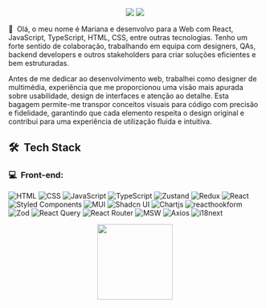 <p align="center">
<a href="https://www.linkedin.com/in/marianacodes/"><img src="https://img.shields.io/badge/LinkedIn-Mariana%20Gomes-0077B5?style=flat-square&logo=Linkedin&logoColor=white"/></a>
<a href="mailto:mariana@engineer.com"><img src="https://img.shields.io/badge/-mariana@engineer.com-004788?style=flat-square&logo=maildotcom&logoColor=white"/></a>

</p>

👋 &nbsp;Olá, o meu nome é Mariana e desenvolvo para a Web com React, JavaScript, TypeScript, HTML, CSS, entre outras tecnologias. Tenho um forte sentido de colaboração, trabalhando em equipa com designers, QAs, backend developers e outros stakeholders para criar soluções eficientes e bem estruturadas. 

Antes de me dedicar ao desenvolvimento web, trabalhei como designer de multimédia, experiência que me proporcionou uma visão mais apurada sobre usabilidade, design de interfaces e atenção ao detalhe. Esta bagagem permite-me transpor conceitos visuais para código com precisão e fidelidade, garantindo que cada elemento respeita o design original e contribui para uma experiência de utilização fluida e intuitiva.

<h2> 🛠 &nbsp;Tech Stack</h2>
<h3>💻 &nbsp;Front-end:</h3>

![HTML](https://img.shields.io/badge/-HTML-333333?style=flat&logo=HTML5)
![CSS](https://img.shields.io/badge/-CSS-333333?style=flat&logo=CSS3&logoColor=1572B6)
![JavaScript](https://img.shields.io/badge/-JavaScript-333333?style=flat&logo=javascript)
![TypeScript](https://img.shields.io/badge/-TypeScript-333333?style=flat&logo=typescript&logoColor=2D79C7)
![Zustand](https://img.shields.io/badge/🐻-Zustand-964B00?style=flat-square&labelColor=black)
![Redux](https://img.shields.io/badge/-Redux-764ABC?style=flat&logo=redux&logoColor=white)
![React](https://img.shields.io/badge/-React-333333?style=flat&logo=react)
![Styled Components](https://img.shields.io/badge/-styledcomponents-black?style=flat&logo=styled-components&logoColor=DB7093)
![MUI](https://img.shields.io/badge/-MUI-007FFF?style=flat&logo=MUI&logoColor=white)
![Shadcn UI](https://img.shields.io/badge/-ShadcnUI-000000?style=flat&logo=shadcnui&logoColor=white)
![Chartjs](https://img.shields.io/badge/-Chartjs-FF6384?style=flat&logo=chartdotjs&logoColor=white)
![reacthookform](https://img.shields.io/badge/-React%20Hook%20Form-EC5990?style=flat&logo=reacthookform&logoColor=white)
![Zod](https://img.shields.io/badge/-Zod-3E67B1?style=flat&logo=zod&logoColor=white)
![React Query](https://img.shields.io/badge/-React%20Query-FF4154?style=flat&logo=reactquery&logoColor=white)
![React Router](https://img.shields.io/badge/-React%20Router-CA4245?style=flat&logo=reactrouter&logoColor=white)
![MSW](https://img.shields.io/badge/-Mock%20Service%20Worker-FF6A33?style=flat&logo=mockserviceworker&logoColor=white)
![Axios](https://img.shields.io/badge/-Axios-5A29E4?style=flat&logo=axios&logoColor=white)
![i18next](https://img.shields.io/badge/-i18next-26A69A?style=flat&logo=i18next&logoColor=white)

<div align="center">
  <a href="https://github.com/mariana-codes">
  <img height="150em" src="https://github-readme-stats.vercel.app/api/top-langs/?username=mariana-codes&layout=compact&langs_count=7&theme=dracula"/>
</div>

